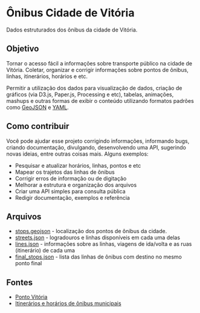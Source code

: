 # Ônibus Cidade de Vitória

Dados estruturados dos ônibus da cidade de Vitória.

## Objetivo

Tornar o acesso fácil a informações sobre transporte público na cidade de
Vitória. Coletar, organizar e corrigir informações sobre pontos de ônibus,
linhas, itinerários, horários e etc.

Permitir a utilização dos dados para visualização de dados, criação de gráficos
(via D3.js, Paper.js, Processing e etc), tabelas, animações, mashups e outras
formas de exibir o conteúdo utilizando formatos padrões como
[GeoJSON](http://geojson.org/) e [YAML](http://www.yaml.org/).

## Como contribuir

Você pode ajudar esse projeto corrigindo informações, informando bugs, criando
documentação, divulgando, desenvolvendo uma API, sugerindo novas ideias, entre
outras coisas mais. Alguns exemplos:

- Pesquisar e atualizar horários, linhas, pontos e etc
- Mapear os trajetos das linhas de ônibus
- Corrigir erros de informação ou de digitação
- Melhorar a estrutura e organização dos arquivos
- Criar uma API simples para consulta pública
- Redigir documentação, exemplos e referência

## Arquivos

- [stops.geojson](data/stops.geojson) - localização dos pontos de ônibus da cidade.
- [streets.json](data/streets.json) - logradouros e linhas disponíveis em cada uma delas
- [lines.json](data/lines.json) - informações sobre as linhas, viagens de ida/volta e as ruas (itinerário) de cada uma
- [final_stops.json](data/final_stops.json) - lista das linhas de ônibus com destino no mesmo ponto final

## Fontes

- [Ponto Vitória](http://rast.vitoria.es.gov.br/pontovitoria/)
- [Itinerários e horários de ônibus municipais](http://sistemas.vitoria.es.gov.br/redeiti/)

